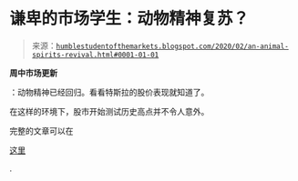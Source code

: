 <!--yml

category: 未分类

date: 2024-05-18 02:21:28

-->

# 谦卑的市场学生：动物精神复苏？

> 来源：[`humblestudentofthemarkets.blogspot.com/2020/02/an-animal-spirits-revival.html#0001-01-01`](https://humblestudentofthemarkets.blogspot.com/2020/02/an-animal-spirits-revival.html#0001-01-01)

**周中市场更新**

：动物精神已经回归。看看特斯拉的股价表现就知道了。

在这样的环境下，股市开始测试历史高点并不令人意外。

完整的文章可以在

[这里](https://humblestudentofthemarkets.com/2020/02/05/an-animal-spirits-revival/)

.

